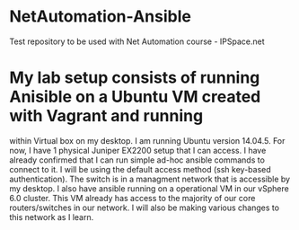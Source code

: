 # NetAutomation-Ansible
Test repository to be used with Net Automation course - IPSpace.net

# My lab setup consists of running Anisible on a Ubuntu VM created with Vagrant and running
within Virtual box on my desktop. I am running Ubuntu version 14.04.5. For now, I have 1 physical Juniper
EX2200 setup that I can access. I have already confirmed that I can run simple ad-hoc ansible commands to connect
to it. I will be using the default access method (ssh key-based authentication). The switch is in a managment network 
that is accessible by my desktop. I also have ansible running on a operational VM in our vSphere 6.0 cluster. This VM
already has access to the majority of our core routers/switches in our network. I will also be making various changes 
to this network as I learn.
